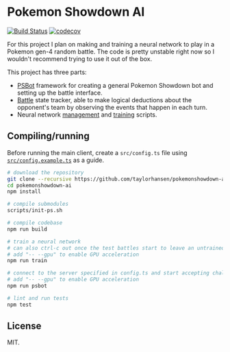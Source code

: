 # Pokemon Showdown AI
[![Build Status](https://travis-ci.org/taylorhansen/pokemonshowdown-ai.svg?branch=master)](https://travis-ci.org/taylorhansen/pokemonshowdown-ai)
[![codecov](https://codecov.io/gh/taylorhansen/pokemonshowdown-ai/branch/master/graph/badge.svg)](https://codecov.io/gh/taylorhansen/pokemonshowdown-ai)

For this project I plan on making and training a neural network to play in a Pokemon gen-4 random battle.
The code is pretty unstable right now so I wouldn't recommend trying to use it out of the box.

This project has three parts:
* [PSBot](/src/psbot) framework for creating a general Pokemon Showdown bot and setting up the battle interface.
* [Battle](/src/battle) state tracker, able to make logical deductions about the opponent's team by observing the events that happen in each turn.
* Neural network [management](/src/ai) and [training](/src/train) scripts.

## Compiling/running
Before running the main client, create a `src/config.ts` file using [`src/config.example.ts`](/src/config.example.ts) as a guide.

```sh
# download the repository
git clone --recursive https://github.com/taylorhansen/pokemonshowdown-ai
cd pokemonshowdown-ai
npm install

# compile submodules
scripts/init-ps.sh

# compile codebase
npm run build

# train a neural network
# can also ctrl-c out once the test battles start to leave an untrained network on disk
# add "-- --gpu" to enable GPU acceleration
npm run train

# connect to the server specified in config.ts and start accepting challenges
# add "-- --gpu" to enable GPU acceleration
npm run psbot

# lint and run tests
npm test
```

## License
MIT.
